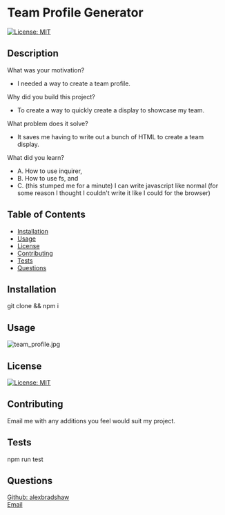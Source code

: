 
# Team Profile Generator
[![License: MIT](https://img.shields.io/badge/License-MIT-yellow.svg)](https://opensource.org/licenses/MIT)
## Description
What was your motivation? 
- I needed a way to create a team profile.

Why did you build this project?
- To create a way to quickly create a display to showcase my team.

What problem does it solve?  
- It saves me having to write out a bunch of HTML to create a team display.

What did you learn?
- A. How to use inquirer, 
- B. How to use fs, and 
- C. (this stumped me for a minute) I can write javascript like normal (for some reason I thought I couldn't write it like I could for the browser)

## Table of Contents
- [Installation](#installation)
- [Usage](#usage)
- [License](#license)
- [Contributing](#contributing)
- [Tests](#tests)
- [Questions](#questions)
## Installation
git clone && npm i
## Usage
![team_profile.jpg](assets/$team_profile.jpg?raw=true)
## License
[![License: MIT](https://img.shields.io/badge/License-MIT-yellow.svg)](https://opensource.org/licenses/MIT)
## Contributing
Email me with any additions you feel would suit my project.
## Tests
npm run test
## Questions
[Github: alexbradshaw](https://github.com/alexbradshaw) <br>
[Email](mailto:alexanderbradshaw5@gmail.com)
